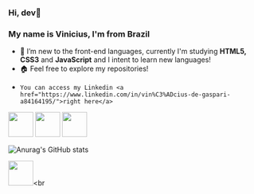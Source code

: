 <link rel="stylesheet" href="https://cdn.jsdelivr.net/gh/devicons/devicon@v2.15.1/devicon.min.css">


### Hi, dev👋
### My name is Vinicius, I'm from Brazil 
- 🌱 I’m new to the front-end languages, currently I'm studying <strong>HTML5, CSS3</strong> and <strong>JavaScript</strong> and I intent to learn new languages!
- 🏠 Feel free to explore my repositories!
-     You can access my Linkedin <a href="https://www.linkedin.com/in/vin%C3%ADcius-de-gaspari-a84164195/">right here</a>
<div>
<img width="50px" src="https://cdn.jsdelivr.net/gh/devicons/devicon/icons/javascript/javascript-original.svg" /> <!-- JAVASCRIPT -->
<img width="50px" src="https://cdn.jsdelivr.net/gh/devicons/devicon/icons/html5/html5-original.svg" /> <!-- JAVASCRIPT -->
<img width="50px" src="https://cdn.jsdelivr.net/gh/devicons/devicon/icons/css3/css3-original.svg" /> <!-- CSS -->
</div>

![Anurag's GitHub stats](https://github-readme-stats.vercel.app/api?username=viniciusGaspari&show_icons=true&theme=radical)


<img width="50px" src="https://cdn.jsdelivr.net/gh/devicons/devicon/icons/linkedin/linkedin-original.svg" /><br





